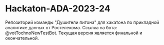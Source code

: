 # Hackaton-ADA-2023-24
Репозиторий команды "Душители питона" для хакатона по прикладной аналитике данных от Ростелекома. Ссылка на бота: @votTochnoNewTestBot. Текущая версия является финальной и окончательной.
